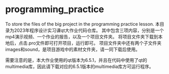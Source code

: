 # programming_practice
To store the files of the big project in the programming practice lesson.
本目录为2023年程序设计实习课qt大作业代码仓库。
其中包含三项内容，分别是一个mp4演示视频、一个作业的报告，以及一个项目文件夹。
将项目文件夹下载到本地后，点击.pro文件即可打开项目，运行即可。
项目文件夹中还有两个子文件夹images和sound，是项目游戏中的素材文件夹，请一同下载后使用。

需要注意的是，本大作业使用的qt版本为6.5.1，并且在代码中使用了qt的multimedia库，因此请下载对应的6.5.1版本的multimedia库方可运行程序。
